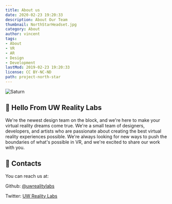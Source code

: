 ```yaml
---
title: About us
date: 2020-02-23 19:20:33
description: About Our Team
thumbnail: NorthStarHeadset.jpg
category: About
author: vincent
tags:
- About
- VR
- AR
- Design
- Development
lastMod: 2019-02-23 19:20:33
license: CC BY-NC-ND
path: project-north-star
---
```

![Saturn](//upload.wikimedia.org/wikipedia/commons/thumb/c/c7/Saturn_during_Equinox.jpg/300px-Saturn_during_Equinox.jpg)

## 👋 Hello From UW Reality Labs

We're the newest design team on the block, and we're here to make your virtual reality dreams come true.
We're a small team of designers, developers, and artists who are passionate about creating the best virtual reality experiences possible.
We're always looking for new ways to push the boundaries of what's possible in VR, and we're excited to share our work with you.

## 📓 Contacts
You can reach us at:

Github: [@uwrealitylabs](https://github.com/uwrealitylabs)

Twitter: [UW Reality Labs](https://twitter.com/uwrealitylabs)